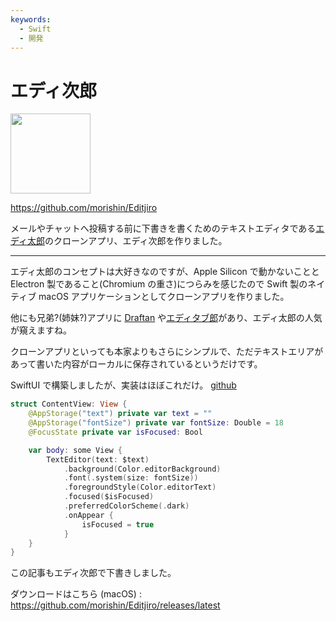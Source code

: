 ```yaml
---
keywords:
  - Swift
  - 開発
---
```


# エディ次郎


<img src="https://cdn-ak.f.st-hatena.com/images/fotolife/m/morishin127/20240814/20240814173050.png" width="128" height="128" loading="lazy" />

https://github.com/morishin/Editjiro


メールやチャットへ投稿する前に下書きを書くためのテキストエディタである[エディ太郎](https://editaro.com/)のクローンアプリ、エディ次郎を作りました。


---



エディ太郎のコンセプトは大好きなのですが、Apple Silicon で動かないことと Electron 製であること(Chromium の重さ)につらみを感じたので Swift 製のネイティブ macOS アプリケーションとしてクローンアプリを作りました。

他にも兄弟?(姉妹?)アプリに [Draftan](https://github.com/hokaccha/draftan) や[エディタブ郎](https://r7kamura.com/articles/2022-07-17-editabro)があり、エディ太郎の人気が窺えますね。

クローンアプリといっても本家よりもさらにシンプルで、ただテキストエリアがあって書いた内容がローカルに保存されているというだけです。

SwiftUI で構築しましたが、実装はほぼこれだけ。 [github](https://github.com/morishin/Editjiro/blob/b283ffcd907db1facb8c1c7dc05abb40e9ed7162/Editjiro/ContentView.swift#L13-L29)

```swift
struct ContentView: View {
    @AppStorage("text") private var text = ""
    @AppStorage("fontSize") private var fontSize: Double = 18
    @FocusState private var isFocused: Bool

    var body: some View {
        TextEditor(text: $text)
            .background(Color.editorBackground)
            .font(.system(size: fontSize))
            .foregroundStyle(Color.editorText)
            .focused($isFocused)
            .preferredColorScheme(.dark)
            .onAppear {
                isFocused = true
            }
    }
}
```


この記事もエディ次郎で下書きしました。

ダウンロードはこちら (macOS) : https://github.com/morishin/Editjiro/releases/latest

